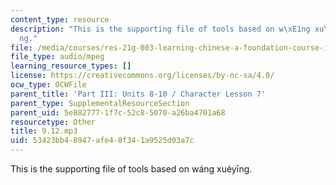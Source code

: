 ```yaml
---
content_type: resource
description: "This is the supporting file of tools based on w\xE1ng xu\xE9y\u012B\
  ng."
file: /media/courses/res-21g-003-learning-chinese-a-foundation-course-in-mandarin-spring-2011/53423bb48947afe48f341a9525d03a7c_9.12.mp3
file_type: audio/mpeg
learning_resource_types: []
license: https://creativecommons.org/licenses/by-nc-sa/4.0/
ocw_type: OCWFile
parent_title: 'Part III: Units 8-10 / Character Lesson 7'
parent_type: SupplementalResourceSection
parent_uid: 5e882777-1f7c-52c8-5070-a26ba4701a68
resourcetype: Other
title: 9.12.mp3
uid: 53423bb4-8947-afe4-8f34-1a9525d03a7c
---
```

This is the supporting file of tools based on wáng xuéyīng.